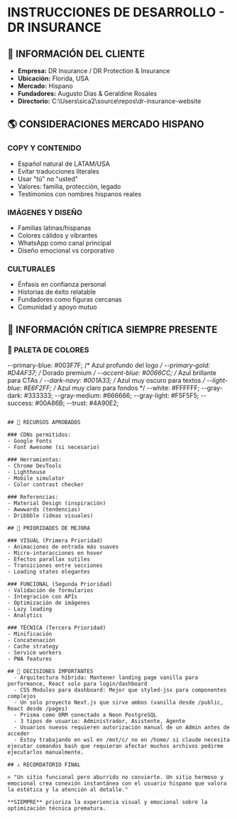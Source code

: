 # INSTRUCCIONES DE DESARROLLO - DR INSURANCE

## 🏢 INFORMACIÓN DEL CLIENTE
- **Empresa:** DR Insurance / DR Protection & Insurance
- **Ubicación:** Florida, USA
- **Mercado:** Hispano
- **Fundadores:** Augusto Dias & Geraldine Rosales
- **Directorio:** C:\Users\sica2\source\repos\dr-insurance-website

## 🌎 CONSIDERACIONES MERCADO HISPANO

### COPY Y CONTENIDO
- Español natural de LATAM/USA
- Evitar traducciones literales
- Usar "tú" no "usted"
- Valores: familia, protección, legado
- Testimonios con nombres hispanos reales

### IMÁGENES Y DISEÑO
- Familias latinas/hispanas
- Colores cálidos y vibrantes
- WhatsApp como canal principal
- Diseño emocional vs corporativo

### CULTURALES
- Énfasis en confianza personal
- Historias de éxito relatable
- Fundadores como figuras cercanas
- Comunidad y apoyo mutuo

## 🎨 INFORMACIÓN CRÍTICA SIEMPRE PRESENTE

### 🎨 PALETA DE COLORES

--primary-blue: #003F7F;    /* Azul profundo del logo */
--primary-gold: #D4AF37;    /* Dorado premium */
--accent-blue: #0066CC;     /* Azul brillante para CTAs */
--dark-navy: #001A33;       /* Azul muy oscuro para textos */
--light-blue: #E6F2FF;      /* Azul muy claro para fondos */
--white: #FFFFFF;
--gray-dark: #333333;
--gray-medium: #666666;
--gray-light: #F5F5F5;
--success: #00A86B;
--trust: #4A90E2;
```

## 🔗 RECURSOS APROBADOS

### CDNs permitidos:
- Google Fonts
- Font Awesome (si necesario)

### Herramientas:
- Chrome DevTools
- Lighthouse
- Mobile simulator
- Color contrast checker

### Referencias:
- Material Design (inspiración)
- Awwwards (tendencias)
- Dribbble (ideas visuales)

## 🎯 PRIORIDADES DE MEJORA

### VISUAL (Primera Prioridad)
- Animaciones de entrada más suaves
- Micro-interacciones en hover
- Efectos parallax sutiles
- Transiciones entre secciones
- Loading states elegantes

### FUNCIONAL (Segunda Prioridad)
- Validación de formularios
- Integración con APIs
- Optimización de imágenes
- Lazy loading
- Analytics

### TÉCNICA (Tercera Prioridad)
- Minificación
- Concatenación
- Cache strategy
- Service workers
- PWA features

## 🎨 DECISIONES IMPORTANTES
  - Arquitectura híbrida: Mantener landing page vanilla para performance, React solo para login/dashboard
  - CSS Modules para dashboard: Mejor que styled-jsx para componentes complejos
  - Un solo proyecto Next.js que sirve ambos (vanilla desde /public, React desde /pages)
  - Prisma como ORM conectado a Neon PostgreSQL
  - 3 tipos de usuario: Administrador, Asistente, Agente
  - Usuarios nuevos requieren autorización manual de un Admin antes de acceder
  - Estoy trabajando en wsl en /mnt/c/ no en /home/ si claude necesita ejecutar comandos bash que requieran afectar muchos archivos pedirme ejecutarlos manualmente.

## ⚠️ RECORDATORIO FINAL

> "Un sitio funcional pero aburrido no convierte. Un sitio hermoso y emocional crea conexión instantánea con el usuario hispano que valora la estética y la atención al detalle."

**SIEMPRE** prioriza la experiencia visual y emocional sobre la optimización técnica prematura.
